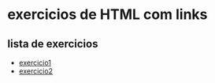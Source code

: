 # exercicios de HTML com links

## lista de exercicios

- [exercicio1](exercicio1.html)
- [exercicio2](exercicio2.html)
